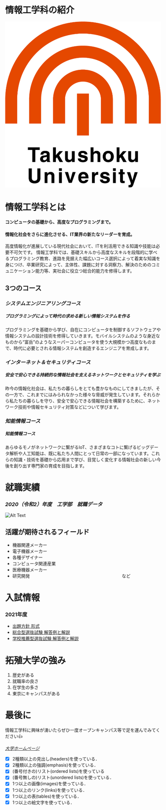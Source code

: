 # 情報工学科の紹介
<!-- Markdown記法を使って学科の紹介ページを作る -->
![logo](logo.png)

# 情報工学科とは
#### コンピュータの基礎から、高度なプログラミングまで。
#### 情報化社会をさらに進化させる、IT業界の新たなリーダーを育成。

高度情報化が進展している現代社会において、ITを利活用できる知識や技能は必要不可欠です。
情報工学科では、基礎スキルから高度なスキルを段階的に学べるプログラミング教育、進路を見据えた幅広いコース選択によって着実な知識を身につけ、卒業研究によって、主体性、課題に対する洞察力、解決のためのコミュニケーション能力等、実社会に役立つ総合的能力を修得します。
## 3つのコース
### *システムエンジニアリングコース*
##### プログラミングによって時代の求める新しい情報システムを作る
プログラミングを基礎から学び、自在にコンピュータを制御するソフトウェアや情報システムの設計技術を修得していきます。モバイルシステムのような身近なものから“富岳”のようなスーパーコンピュータを使う大規模かつ高度なものまで、時代に必要とされる情報システムを創造するエンジニアを育成します。
### *インターネット＆セキュリティコース*
##### 安全で安心できる持続的な情報社会を支えるネットワークとセキュリティを学ぶ
昨今の情報化社会は、私たちの暮らしをとても豊かなものにしてきましたが、その一方で、これまでにはみられなかった様々な脅威が発生しています。それらから私たちの暮らしを守り、安全で安心できる情報社会を構築するために、ネットワーク技術や情報セキュリティ対策などについて学びます。
### *知能情報コース*
##### 知能情報コース
あらゆるモノがネットワークに繋がるIoT、さまざまなコトに繋げるビッグデータ解析や人工知能は、既に私たち人間にとって日常の一部になっています。これらの知識・技術を基礎から応用まで学び、目覚しく変化する情報社会の新しい今後を創り出す専門家の育成を目指します。
# 就職実績
### _2020（令和2）年度　工学部　就職データ_
![Alt Text](https://feng.takushoku-u.ac.jp/albums/abm00015234.png)
## 活躍が期待されるフィールド
* 機器関連メーカー
* 電子機器メーカー
* 各種デザイナー
* コンピュータ関連産業
* 医療機器メーカー
* 研究開発　　　　　　
　　　　　　　　　　　　　　　など
# 入試情報
### 2021年度
* [出題方針 形式](https://www.takudai.jp/academics/engineerring/pdf/2021_policy.pdf)
* [総合型選抜試験 解答例と解説](https://www.takudai.jp/academics/engineerring/pdf/2021_general.pdf)
* [学校推薦型選抜試験 解答例と解説](https://www.takudai.jp/academics/engineerring/pdf/2021_recommendation.pdf)
# 拓殖大学の強み
1. 歴史がある
2. 就職率の良さ
3. 在学生の多さ
4. 東京にキャンパスがある

# 最後に
情報工学科に興味が湧いたらぜひ一度オープンキャンパス等で足を運んでみてください:+1:


[*大学ホームページ*](https://www.takushoku-u.ac.jp/)




<!-- この部分より上に記述を追加して下のチェックボックスで確認する -->
- [x] 2種類以上の見出し(headers)を使っている．
- [x] 2種類以上の強調(emphasis)を使っている．
- [x] (番号付きの)リスト(ordered lists)を使っている
- [x] (番号無しの)リスト(unordered lists)を使っている．
- [x] 1つ以上の画像(images)を使っている．
- [x] 1つ以上のリンク(links)を使っている．
- [x] 1つ以上の表(tables)を使っている．
- [x] 1つ以上の絵文字を使っている．
